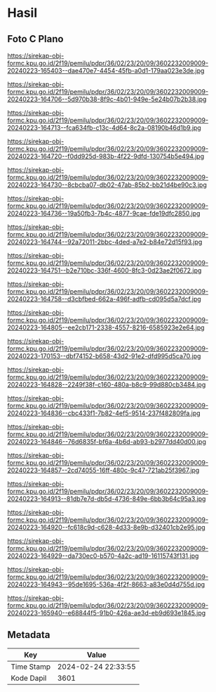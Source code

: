 # Hasil

## Foto C Plano

https://sirekap-obj-formc.kpu.go.id/2f19/pemilu/pdpr/36/02/23/20/09/3602232009009-20240223-165403--dae470e7-4454-45fb-a0d1-179aa023e3de.jpg

https://sirekap-obj-formc.kpu.go.id/2f19/pemilu/pdpr/36/02/23/20/09/3602232009009-20240223-164706--5d970b38-8f9c-4b01-949e-5e24b07b2b38.jpg

https://sirekap-obj-formc.kpu.go.id/2f19/pemilu/pdpr/36/02/23/20/09/3602232009009-20240223-164713--fca634fb-c13c-4d64-8c2a-08190b46d1b9.jpg

https://sirekap-obj-formc.kpu.go.id/2f19/pemilu/pdpr/36/02/23/20/09/3602232009009-20240223-164720--f0dd925d-983b-4f22-9dfd-130754b5e494.jpg

https://sirekap-obj-formc.kpu.go.id/2f19/pemilu/pdpr/36/02/23/20/09/3602232009009-20240223-164730--8cbcba07-db02-47ab-85b2-bb21d4be90c3.jpg

https://sirekap-obj-formc.kpu.go.id/2f19/pemilu/pdpr/36/02/23/20/09/3602232009009-20240223-164736--19a50fb3-7b4c-4877-9cae-fde19dfc2850.jpg

https://sirekap-obj-formc.kpu.go.id/2f19/pemilu/pdpr/36/02/23/20/09/3602232009009-20240223-164744--92a72011-2bbc-4ded-a7e2-b84e72d15f93.jpg

https://sirekap-obj-formc.kpu.go.id/2f19/pemilu/pdpr/36/02/23/20/09/3602232009009-20240223-164751--b2e710bc-336f-4600-8fc3-0d23ae2f0672.jpg

https://sirekap-obj-formc.kpu.go.id/2f19/pemilu/pdpr/36/02/23/20/09/3602232009009-20240223-164758--d3cbfbed-662a-496f-adfb-cd095d5a7dcf.jpg

https://sirekap-obj-formc.kpu.go.id/2f19/pemilu/pdpr/36/02/23/20/09/3602232009009-20240223-164805--ee2cb171-2338-4557-8216-6585923e2e64.jpg

https://sirekap-obj-formc.kpu.go.id/2f19/pemilu/pdpr/36/02/23/20/09/3602232009009-20240223-170153--dbf74152-b658-43d2-91e2-dfd995d5ca70.jpg

https://sirekap-obj-formc.kpu.go.id/2f19/pemilu/pdpr/36/02/23/20/09/3602232009009-20240223-164828--2249f38f-c160-480a-b8c9-99d880cb3484.jpg

https://sirekap-obj-formc.kpu.go.id/2f19/pemilu/pdpr/36/02/23/20/09/3602232009009-20240223-164836--cbc433f1-7b82-4ef5-9514-237f482809fa.jpg

https://sirekap-obj-formc.kpu.go.id/2f19/pemilu/pdpr/36/02/23/20/09/3602232009009-20240223-164846--76d6835f-bf6a-4b6d-ab93-b2977dd40d00.jpg

https://sirekap-obj-formc.kpu.go.id/2f19/pemilu/pdpr/36/02/23/20/09/3602232009009-20240223-164857--2cd74055-16ff-480c-9c47-721ab25f3967.jpg

https://sirekap-obj-formc.kpu.go.id/2f19/pemilu/pdpr/36/02/23/20/09/3602232009009-20240223-164913--81db7e7d-db5d-4736-849e-6bb3b64c95a3.jpg

https://sirekap-obj-formc.kpu.go.id/2f19/pemilu/pdpr/36/02/23/20/09/3602232009009-20240223-164920--fc618c9d-c628-4d33-8e9b-d32401cb2e95.jpg

https://sirekap-obj-formc.kpu.go.id/2f19/pemilu/pdpr/36/02/23/20/09/3602232009009-20240223-164929--da730ec0-b570-4a2c-ad19-16115743f131.jpg

https://sirekap-obj-formc.kpu.go.id/2f19/pemilu/pdpr/36/02/23/20/09/3602232009009-20240223-164943--95de1695-536a-4f2f-8663-a83e0d4d755d.jpg

https://sirekap-obj-formc.kpu.go.id/2f19/pemilu/pdpr/36/02/23/20/09/3602232009009-20240223-165940--e68844f5-91b0-426a-ae3d-eb9d693e1845.jpg


## Metadata

| Key        | Value               |
| ---------- | ------------------- |
| Time Stamp | 2024-02-24 22:33:55 |
| Kode Dapil | 3601                |



